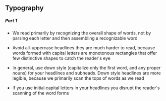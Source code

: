 ## Typography

##### Part 1

* We read primarily by recognizing the overall shape of words, not by parsing each letter and then assembling a recognizable word

* Avoid all-uppercase headlines they are much harder to read, because words formed with capital letters are monotonous rectangles that offer few distinctive shapes to catch the reader's eye

*  In general, use down style (capitalize only the first word, and any proper nouns) for your headlines and subheads. Down style headlines are more legible, because we primarily scan the tops of words as we read

* If you use initial capital letters in your headlines you disrupt the reader's scanning of the word forms